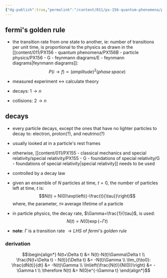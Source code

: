 ```yaml
---
{"dg-publish":true,"permalink":"/content/011/px-156-quantum-phenomena/px-156-b-particle-physics/px-156-j-particle-decays-and-relativistic-kinematics/px-156-j1-decays/","noteIcon":"1","created":"2025-08-27T13:14:00.749+01:00","updated":"2024-12-03T17:21:34.000+00:00"}
---
```


## fermi's golden rule
- the transition rate from one state to another, ie: number of transitions per unit time, is proportional to the physics as drawn in the [[content/011/PX156 - quantum phenomena/PX156B - particle physics/PX156 - G - feynmann diagrams/E - feynmann diagrams\|feynmann diagrams]]: 
$$P(i\to f) \propto (amplitude)^{2}(phase\,space)$$

- measured experiment $\leftrightarrow$ calculate theory

- decays:  $1 \to n$
- collisions: $2 \to n$ 

## decays
- every particle decays, except the ones that have no lighter particles to decay to: electron, proton(?), and neutrino(?)

- usually looked at in a particle's rest frames
- otherwise, [[content/011/PX155 - classical mechanics and special relativity/special relativity/PX155 - G - foundations of special relativity/G - foundations of special relativity\|special relativity]] needs to be used

- controlled by a decay law
- given an ensemble of $N$ particles at time, $t=0$, the number of particles left at time, $t$ is: 
$$N(t) = N(0)\exp\left({-\frac{t}{\tau}}\right)$$
	where, the parameter, $\tau\equiv$ average lifetime of a particle
- in particle physics, the decay rate, $\Gamma=\frac{1}{\tau}$, is used:  
$$ N(t) = N(0)\exp\left( -\Gamma t \right)$$
- **note**: $\Gamma$ is a transition rate $\to LHS$ of *fermi's golden rule*
### derivation
$$\begin{align*}
	N(t+\Delta t) &= N(t)-N(t)\Gamma\Delta t \\
	\frac{N(t+\Delta t) - N(t)}{\Delta t} &= -N(t)\Gamma \\
	\lim_{t\to0}: \frac{dN(t)}{dt} &= -N(t)\Gamma \\
	\ln\left(\frac{N(t)}{N(0)}\right) &= -\Gamma t \\
	\therefore N(t) &= N(0)e^{-\Gamma t}
\end{align*}$$
